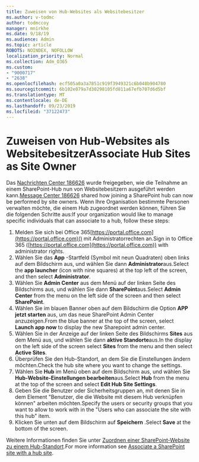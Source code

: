 ```yaml
---
title: Zuweisen von Hub-Websites als Websitebesitzer
ms.author: v-todmc
author: todmccoy
manager: mnirkhe
ms.date: 9/18/19
ms.audience: Admin
ms.topic: article
ROBOTS: NOINDEX, NOFOLLOW
localization_priority: Normal
ms.collection: Adm_O365
ms.custom:
- "9000717"
- "2638"
ms.openlocfilehash: ecf505a0a3a7851c919f3949321c6b048b904780
ms.sourcegitcommit: 6b102e079a7d30298105fd811a67efb707d6d5bf
ms.translationtype: MT
ms.contentlocale: de-DE
ms.lasthandoff: 09/23/2019
ms.locfileid: "37122473"
---
```

# <a name="associate-hub-sites-as-site-owner"></a><span data-ttu-id="12de6-102">Zuweisen von Hub-Websites als Websitebesitzer</span><span class="sxs-lookup"><span data-stu-id="12de6-102">Associate Hub Sites as Site Owner</span></span>

<span data-ttu-id="12de6-103">Das [Nachrichten Center 186626](https://admin.microsoft.com/Adminportal/Home?source=applauncher#/MessageCenter?id=MC186626) wurde freigegeben, wie die Teilnahme an einem SharePoint-Hub nun von Websitebesitzern ausgeführt werden kann.</span><span class="sxs-lookup"><span data-stu-id="12de6-103">[Message Center 186626](https://admin.microsoft.com/Adminportal/Home?source=applauncher#/MessageCenter?id=MC186626) shared how joining a SharePoint hub can now be performed by site owners.</span></span> <span data-ttu-id="12de6-104">Wenn Ihre Organisation bestimmte Personen verwalten möchte, die einem Hub zugeordnet werden können, führen Sie die folgenden Schritte aus:</span><span class="sxs-lookup"><span data-stu-id="12de6-104">If your organization would like to manage specific individuals that can associate to a hub, follow these steps:</span></span> 

1. <span data-ttu-id="12de6-105">Melden Sie sich bei Office 365[https://portal.office.com](https://portal.office.com)() mit Administratorrechten an.</span><span class="sxs-lookup"><span data-stu-id="12de6-105">Sign in to Office 365 ([https://portal.office.com](https://portal.office.com)) with administrator rights.</span></span>
2. <span data-ttu-id="12de6-106">Wählen Sie das **App** -Startfeld (Symbol mit neun Quadraten) oben links auf dem Bildschirm aus, und wählen Sie dann **Administrator**aus.</span><span class="sxs-lookup"><span data-stu-id="12de6-106">Select the **app launcher** (icon with nine squares) at the top left of the screen, and then select **Administrator**.</span></span>
3. <span data-ttu-id="12de6-107">Wählen Sie **Admin Center** aus dem Menü auf der linken Seite des Bildschirms aus, und wählen Sie dann **SharePoint**aus.</span><span class="sxs-lookup"><span data-stu-id="12de6-107">Select **Admin Center** from the menu on the left side of the screen and then select **SharePoint**.</span></span>
4. <span data-ttu-id="12de6-108">Wählen Sie im blauen Banner oben auf dem Bildschirm die Option **APP jetzt starten** aus, um das neue SharePoint Admin Center anzuzeigen.</span><span class="sxs-lookup"><span data-stu-id="12de6-108">From the blue banner at the top of the screen, select **Launch app now** to display the new Sharepoint admin center.</span></span>
5. <span data-ttu-id="12de6-109">Wählen Sie in der Anzeige auf der linken Seite des Bildschirms **Sites** aus dem Menü aus, und wählen Sie dann **aktive Standorte**aus.</span><span class="sxs-lookup"><span data-stu-id="12de6-109">In the display on the left side of the screen select **Sites** from the menu and then select **Active Sites**.</span></span>
6. <span data-ttu-id="12de6-110">Überprüfen Sie den Hub-Standort, an dem Sie die Einstellungen ändern möchten.</span><span class="sxs-lookup"><span data-stu-id="12de6-110">Check the hub site where you want to change the settings.</span></span>
7. <span data-ttu-id="12de6-111">Wählen Sie **Hub** im Menü oben auf dem Bildschirm aus, und wählen Sie **Hub-Website-Einstellungen bearbeiten**aus.</span><span class="sxs-lookup"><span data-stu-id="12de6-111">Select **Hub** from the menu at the top of the screen and select **Edit Hub Site Settings**.</span></span>
8. <span data-ttu-id="12de6-112">Geben Sie die Benutzer oder Sicherheitsgruppen an, mit denen Sie in dem Element "Benutzer, die die Website mit diesem Hub verknüpfen können" arbeiten möchten.</span><span class="sxs-lookup"><span data-stu-id="12de6-112">Specify the users or security groups that you want to allow to work with in the "Users who can associate the site with this hub" item.</span></span>
9. <span data-ttu-id="12de6-113">Klicken Sie unten auf dem Bildschirm auf **Speichern** .</span><span class="sxs-lookup"><span data-stu-id="12de6-113">Select **Save** at the bottom of the screen.</span></span>

<span data-ttu-id="12de6-114">Weitere Informationen finden Sie unter [Zuordnen einer SharePoint-Website zu einem Hub-Standort](https://support.office.com/article/associate-a-sharepoint-site-with-a-hub-site-ae0009fd-af04-4d3d-917d-88edb43efc05).</span><span class="sxs-lookup"><span data-stu-id="12de6-114">For more information see [Associate a SharePoint site with a hub site](https://support.office.com/article/associate-a-sharepoint-site-with-a-hub-site-ae0009fd-af04-4d3d-917d-88edb43efc05).</span></span> 